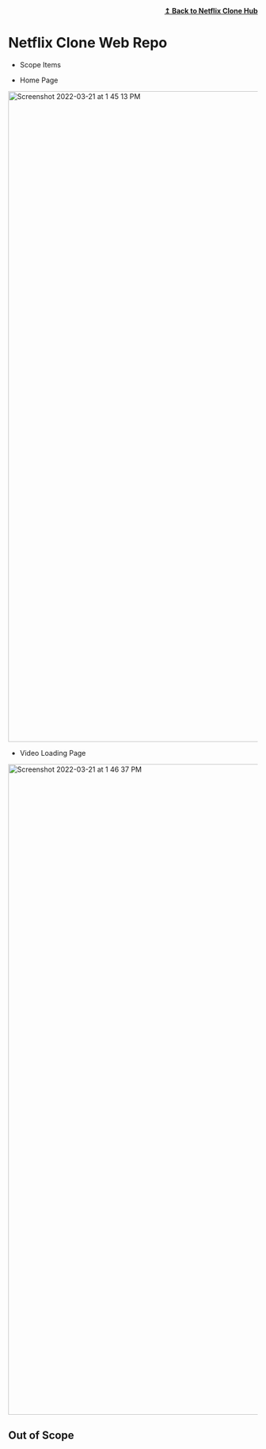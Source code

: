 <div align="right">
    <b><a href="https://github.com/web-slate/netflix-clone-hub/">↥ Back to Netflix Clone Hub</a></b>
</div>

# Netflix Clone Web Repo

- Scope Items

- Home Page
<img width="1314" alt="Screenshot 2022-03-21 at 1 45 13 PM" src="https://user-images.githubusercontent.com/6830053/159224949-c03d5e36-42f4-437f-8b43-1834319ef80d.png">

- Video Loading Page
<img width="1314" alt="Screenshot 2022-03-21 at 1 46 37 PM" src="https://user-images.githubusercontent.com/6830053/159224999-7014cf07-1b4e-4dca-98b2-0cf222b8c0b8.png">


## Out of Scope
